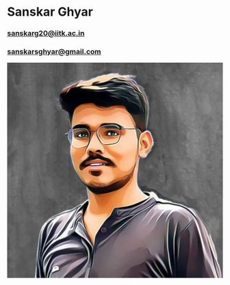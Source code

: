 # Sanskar Ghyar
### sanskarg20@iitk.ac.in
### sanskarsghyar@gmail.com
<p align="center">
  <img src="https://github.com/Sanskarsghyar/sanskarsghyar.github.io/blob/main/sq.jpg" >
</p>
 
 
